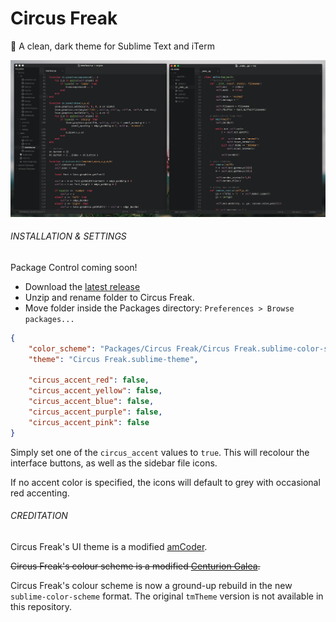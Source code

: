 # Circus Freak
📖 A clean, dark theme for Sublime Text and iTerm

![](screenshots/sublime.png)

###### INSTALLATION & SETTINGS
Package Control coming soon!

+ Download the [latest release](https://github.com/thehfd/circus-freak/releases)
+ Unzip and rename folder to Circus Freak.
+ Move folder inside the Packages directory: ```Preferences > Browse packages...```

```json
{
	"color_scheme": "Packages/Circus Freak/Circus Freak.sublime-color-scheme",
	"theme": "Circus Freak.sublime-theme",

	"circus_accent_red": false,
	"circus_accent_yellow": false,
	"circus_accent_blue": false,
	"circus_accent_purple": false,
	"circus_accent_pink": false
}
```
Simply set one of the ```circus_accent``` values to ```true```.  This will recolour the interface buttons, as well as the sidebar file icons.

If no accent color is specified, the icons will default to grey with occasional red accenting.

###### CREDITATION
Circus Freak's UI theme is a modified [amCoder](https://packagecontrol.io/packages/Theme%20-%20amCoder).

~~Circus Freak's colour scheme is a modified [Centurion Galea](https://packagecontrol.io/packages/Theme%20-%20Centurion).~~

Circus Freak's colour scheme is now a ground-up rebuild in the new ```sublime-color-scheme``` format.  The original ```tmTheme``` version is not available in this repository.